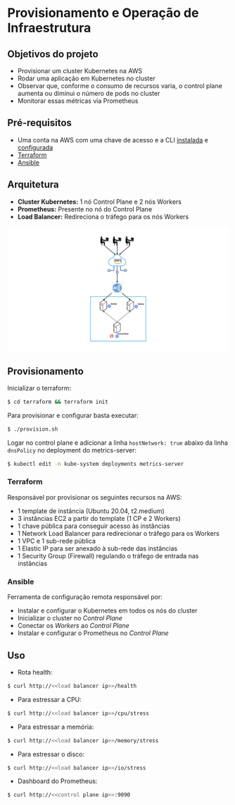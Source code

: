 # Provisionamento e Operação de Infraestrutura

## Objetivos do projeto
* Provisionar um cluster Kubernetes na AWS
* Rodar uma aplicação em Kubernetes no cluster
* Observar que, conforme o consumo de recursos varia, o control plane aumenta ou diminui o número de pods no cluster
* Monitorar essas métricas via Prometheus

## Pré-requisitos
* Uma conta na AWS com uma chave de acesso e a CLI [instalada](https://docs.aws.amazon.com/cli/latest/userguide/getting-started-prereqs.html) e [configurada](https://docs.aws.amazon.com/cli/latest/userguide/cli-chap-configure.html)
* [Terraform](https://developer.hashicorp.com/terraform/tutorials/aws-get-started/install-cli)
* [Ansible](https://docs.ansible.com/ansible/latest/installation_guide/intro_installation.html)

## Arquitetura
* **Cluster Kubernetes:** 1 nó Control Plane e 2 nós Workers
* **Prometheus:** Presente no nó do Control Plane
* **Load Balancer:** Redireciona o tráfego para os nós Workers

![Imagem da arquitetura da infraestrutura](./assets//arquitetura.png)

## Provisionamento

Inicializar o terraform:
```bash
$ cd terraform && terraform init
```

Para provisionar e configurar basta executar:
```bash
$ ./provision.sh
```

Logar no control plane e adicionar a linha `hostNetwork: true` abaixo da linha `dnsPolicy` no deployment do metrics-server:
```bash
$ kubectl edit -n kube-system deployments metrics-server
```

### Terraform
Responsável por provisionar os seguintes recursos na AWS:
* 1 template de instância (Ubuntu 20.04, t2.medium)
* 3 instâncias EC2 a partir do template (1 CP e 2 Workers)
* 1 chave pública para conseguir acesso às instâncias
* 1 Network Load Balancer para redirecionar o tráfego para os Workers
* 1 VPC e 1 sub-rede pública
* 1 Elastic IP para ser anexado à sub-rede das instâncias
* 1 Security Group (Firewall) regulando o tráfego de entrada nas instâncias

### Ansible
Ferramenta de configuração remota responsável por:
* Instalar e configurar o Kubernetes em todos os nós do cluster
* Inicializar o cluster no _Control Plane_
* Conectar os _Workers_ ao _Control Plane_
* Instalar e configurar o Prometheus no _Control Plane_

## Uso
* Rota health:
```bash
$ curl http://<<load balancer ip>>/health
```

* Para estressar a CPU:
```bash
$ curl http://<<load balancer ip>>/cpu/stress
```

* Para estressar a memória:
```bash
$ curl http://<<load balancer ip>>/memory/stress
```

* Para estressar o disco:
```bash
$ curl http://<<load balancer ip>>/io/stress
```

* Dashboard do Prometheus:
```bash
$ curl http://<<control plane ip>>:9090
```

